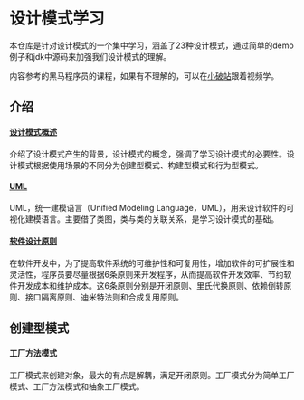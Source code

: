 # 设计模式学习
本仓库是针对设计模式的一个集中学习，涵盖了23种设计模式，通过简单的demo例子和jdk中源码来加强我们设计模式的理解。

内容参考的黑马程序员的课程，如果有不理解的，可以在[小破站](https://www.bilibili.com/video/BV1Np4y1z7BU?from=search&seid=3194519713962144067)跟着视频学。

## 介绍

#### [设计模式概述](doc/intro.md)

介绍了设计模式产生的背景，设计模式的概念，强调了学习设计模式的必要性。设计模式根据使用场景的不同分为创建型模式、构建型模式和行为型模式。

#### [UML](doc/uml.md)

UML，统一建模语言（Unified Modeling Language，UML），用来设计软件的可视化建模语言。主要借了类图，类与类的关联关系，是学习设计模式的基础。

#### [软件设计原则](doc/principles.md)

在软件开发中，为了提高软件系统的可维护性和可复用性，增加软件的可扩展性和灵活性，程序员要尽量根据6条原则来开发程序，从而提高软件开发效率、节约软件开发成本和维护成本。这6条原则分别是开闭原则、里氏代换原则、依赖倒转原则、接口隔离原则、迪米特法则和合成复用原则。




## 创建型模式
#### [工厂方法模式](docs/factory.md)

工厂模式来创建对象，最大的有点是解耦，满足开闭原则。工厂模式分为简单工厂模式、工厂方法模式和抽象工厂模式。

